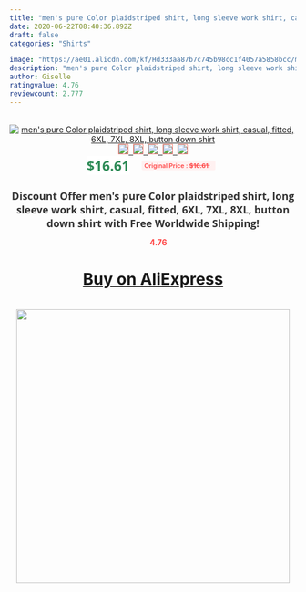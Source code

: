```yaml
---
title: "men's pure Color plaidstriped shirt, long sleeve work shirt, casual, fitted, 6XL, 7XL, 8XL, button down shirt"
date: 2020-06-22T08:40:36.892Z
draft: false
categories: "Shirts"

image: "https://ae01.alicdn.com/kf/Hd333aa87b7c745b98cc1f4057a5858bcc/men-s-pure-Color-plaid-striped-shirt-long-sleeve-work-shirt-casual-fitted-6XL-7XL-8XL.jpg"
description: "men's pure Color plaidstriped shirt, long sleeve work shirt, casual, fitted, 6XL, 7XL, 8XL, button down shirt"
author: Giselle
ratingvalue: 4.76
reviewcount: 2.777
---
```

<br>
<div style="text-align: center;">
<a href="https://s.click.aliexpress.com/e/_ApVWbF" target="_blank" rel="nofollow noopener noreferrer"><img alt="men's pure Color plaidstriped shirt, long sleeve work shirt, casual, fitted, 6XL, 7XL, 8XL, button down shirt" class="magnifier-image" src="https://ae01.alicdn.com/kf/Hd333aa87b7c745b98cc1f4057a5858bcc/men-s-pure-Color-plaid-striped-shirt-long-sleeve-work-shirt-casual-fitted-6XL-7XL-8XL.jpg_640x640.jpg">
<br>
<img style="border:1px solid salmon" src="https://ae01.alicdn.com/kf/Hd333aa87b7c745b98cc1f4057a5858bcc/men-s-pure-Color-plaid-striped-shirt-long-sleeve-work-shirt-casual-fitted-6XL-7XL-8XL.jpg_120x120.jpg">&nbsp;&nbsp;<img style="border:1px solid salmon" src="https://ae01.alicdn.com/kf/H8a91b05cceeb4c269509cc4690faa73cW/men-s-pure-Color-plaid-striped-shirt-long-sleeve-work-shirt-casual-fitted-6XL-7XL-8XL.jpg_120x120.jpg">&nbsp;&nbsp;<img style="border:1px solid salmon" src="https://ae01.alicdn.com/kf/H5806c18709614c77a3e19356ea23ad3aY/men-s-pure-Color-plaid-striped-shirt-long-sleeve-work-shirt-casual-fitted-6XL-7XL-8XL.jpg_120x120.jpg">&nbsp;&nbsp;<img style="border:1px solid salmon" src="https://ae01.alicdn.com/kf/Ha88c9da090254d9698c5d840cdd055e1p/men-s-pure-Color-plaid-striped-shirt-long-sleeve-work-shirt-casual-fitted-6XL-7XL-8XL.jpg_120x120.jpg">&nbsp;&nbsp;<img style="border:1px solid salmon" src="https://ae01.alicdn.com/kf/Hd5cb05ca790348fa93284483cc17ff84o/men-s-pure-Color-plaid-striped-shirt-long-sleeve-work-shirt-casual-fitted-6XL-7XL-8XL.jpg_120x120.jpg"></a></div><br0>
<div style="text-align: center;"><span style="background-color: white; border: 0px; box-sizing: border-box; color: seagreen; display: inline-block; font-family: &quot;open sans&quot; , &quot;arial&quot; , &quot;helvetica&quot; , sans-serif , &quot;heiti&quot;; font-size: 24px; font-stretch: inherit; font-weight: 700; line-height: inherit; margin: 0px 10px 0px 0px; padding: 0px; vertical-align: middle;">$16.61 </span>
<span style="background: rgb(255 , 241 , 241); border-radius: 3px; border: 0px; box-sizing: border-box; color: #ff4747; display: inline-block; font-family: inherit; font-size: 12px; font-stretch: inherit; font-style: inherit; font-variant: inherit; font-weight: 600; line-height: inherit; margin: 0px; padding: 2px 5px; transform: scale(0.9); vertical-align: middle;">Original Price : <b style="text-decoration: line-through;">$16.61 </b> &nbsp;&nbsp;</span></div>
<h1 style="color: #333333; display: inline-block; font-family: &quot;open sans&quot; , &quot;arial&quot; , &quot;helvetica&quot; , sans-serif , &quot;heiti&quot;; font-size: 18px; font-stretch: inherit; font-weight: 700; text-align: center;">Discount Offer men's pure Color plaidstriped shirt, long sleeve work shirt, casual, fitted, 6XL, 7XL, 8XL, button down shirt with Free Worldwide Shipping!</h1>
<div style="color: #ff4747; text-align: center;">
<img src="https://4.bp.blogspot.com/-M0ZcTcb-5uY/XleCXlxnR4I/AAAAAAAAAEc/OrjgMkXV1oMQFaCRZj5HQwOCBcu3w1FegCPcBGAYYCw/s1600/star.png" style="height: 15px;">&nbsp;<b>4.76</b></div>
<div class="button_cont" align="center"><a class="buynow_a" href="https://s.click.aliexpress.com/e/_ApVWbF" target="_blank" rel="nofollow noopener noreferrer"><H1>Buy on AliExpress</H1></a></div><br>
<div class="separator" style="clear: both; text-align: center;">
<img src="https://lh3.googleusercontent.com/-pTy5HemUv9M/XlePHvY0dAI/AAAAAAAAAE4/0nX5iRUoIWY8eMW9Dpxeirr157OZliDIgCLcBGAsYHQ/s1600/badge.gif" width="480">
</div>
